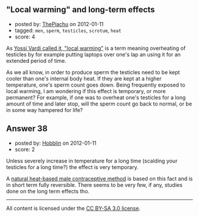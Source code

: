 ## "Local warming" and long-term effects

- posted by: [ThePiachu](https://stackexchange.com/users/-1/60-thepiachu) on 2012-01-11
- tagged: `men`, `sperm`, `testicles`, `scrotum`, `heat`
- score: 4

As [Yossi Vardi called it, "local warming"][1] is a term meaning overheating of testicles by for example putting laptops over one's lap an using it for an extended period of time.

As we all know, in order to produce sperm the testicles need to be kept cooler than one's internal body heat. If they are kept at a higher temperature, one's sperm count goes down. Being frequently exposed to local warming, I am wondering if this effect is temporary, or more permanent? For example, if one was to overheat one's testicles for a long amount of time and later stop, will the sperm count go back to normal, or be in some way hampered for life?


  [1]: http://www.youtube.com/watch?v=waO8KKtVgaQ


## Answer 38

- posted by: [Hobblin](https://stackexchange.com/users/-1/61-hobblin) on 2012-01-11
- score: 2

Unless severely increase in temperature for a long time (scalding your testicles for a long time?) the effect is very temporary.

A [natural heat-based male contraceptive method](http://en.wikipedia.org/wiki/Heat-based_contraception) is based on this fact and is in short term fully reversible. There seems to be very few, if any, studies done on the long term effects tho.



---

All content is licensed under the [CC BY-SA 3.0 license](https://creativecommons.org/licenses/by-sa/3.0/).
